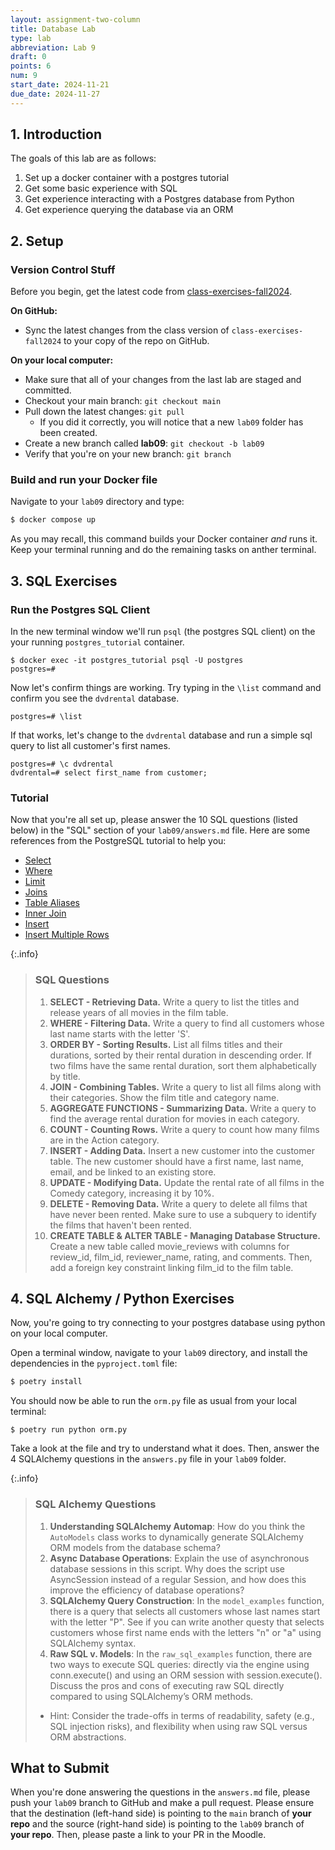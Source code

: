 ```yaml
---
layout: assignment-two-column
title: Database Lab
type: lab
abbreviation: Lab 9
draft: 0
points: 6
num: 9
start_date: 2024-11-21
due_date: 2024-11-27
---
```


<style>

    blockquote.info {
        padding: 20px;
    }
    blockquote.info h3, blockquote.info li {
        margin-bottom: 20px;
    }
    td ul {
        margin-top: 10px !important;
    }
    table th:first-child, 
    table td:first-child {
        width: auto;
        max-width: 200px;
        /* min-width:200px; */
    }

    table th:last-child, 
    table td:last-child {
        width: auto;
        min-width:130px !important;
    }

    table th:nth-child(3), 
    table td:nth-child(3) {
        width: auto;
        min-width:200px !important;
    }

    table code {
        font-weight: 600;
        font-size: 1.1em;
    }

</style>

## 1. Introduction

The goals of this lab are as follows:

1. Set up a docker container with a postgres tutorial
1. Get some basic experience with SQL
1. Get experience interacting with a Postgres database from Python
1. Get experience querying the database via an ORM

## 2. Setup

### Version Control Stuff
Before you begin, get the latest code from <a href="https://github.com/csci338/class-exercises-fall2024" target="_blank">class-exercises-fall2024</a>. 

**On GitHub:**
* Sync the latest changes from the class version of `class-exercises-fall2024` to your copy of the repo on GitHub.

**On your local computer:**
* Make sure that all of your changes from the last lab are staged and committed.
* Checkout your main branch: `git checkout main`
* Pull down the latest changes: `git pull`
    * If you did it correctly, you will notice that a new `lab09` folder has been created.
* Create a new branch called **lab09**: `git checkout -b lab09`
* Verify that you're on your new branch: `git branch`


### Build and run your Docker file
Navigate to your `lab09` directory and type:

```bash
$ docker compose up
```

As you may recall, this command builds your Docker container *and* runs it. Keep your terminal running and do the remaining tasks on anther terminal.


## 3. SQL Exercises

### Run the Postgres SQL Client

In the new terminal window we'll run `psql` (the postgres SQL
client) on the your running `postgres_tutorial` container.

```
$ docker exec -it postgres_tutorial psql -U postgres
postgres=#
```

Now let's confirm things are working. Try typing in the `\list`
command and confirm you see the `dvdrental` database.

```
postgres=# \list
```

If that works, let's change to the `dvdrental` database and run a
simple sql query to list all customer's first names.

```
postgres=# \c dvdrental
dvdrental=# select first_name from customer;
```

### Tutorial

Now that you're all set up, please answer the 10 SQL questions (listed below) in the "SQL" section of your `lab09/answers.md` file. Here are some references from the PostgreSQL tutorial to help you:

- [Select](https://www.postgresqltutorial.com/postgresql-tutorial/postgresql-select/)
- [Where](https://www.postgresqltutorial.com/postgresql-tutorial/postgresql-where/)
- [Limit](https://www.postgresqltutorial.com/postgresql-tutorial/postgresql-limit/)
- [Joins](https://www.postgresqltutorial.com/postgresql-tutorial/postgresql-joins/)
- [Table Aliases](https://www.postgresqltutorial.com/postgresql-tutorial/postgresql-alias/)
- [Inner Join](https://www.postgresqltutorial.com/postgresql-tutorial/postgresql-inner-join/)
- [Insert](https://www.postgresqltutorial.com/postgresql-tutorial/postgresql-insert/)
- [Insert Multiple Rows](https://www.postgresqltutorial.com/postgresql-tutorial/postgresql-insert-multiple-rows/)

{:.info}
> ### SQL Questions
> 1. **SELECT - Retrieving Data.** Write a query to list the titles and release years of all movies in the film table.
> 2. **WHERE - Filtering Data.** Write a query to find all customers whose last name starts with the letter 'S'.
> 3. **ORDER BY - Sorting Results.** List all films titles and their durations, sorted by their rental duration in descending order. If two films have the same rental duration, sort them alphabetically by title.
> 4. **JOIN - Combining Tables.** Write a query to list all films along with their categories. Show the film title and category name.
> 5. **AGGREGATE FUNCTIONS - Summarizing Data.** Write a query to find the average rental duration for movies in each category.
> 6. **COUNT - Counting Rows.** Write a query to count how many films are in the Action category.
> 7. **INSERT - Adding Data.** Insert a new customer into the customer table. The new customer should have a first name, last name, email, and be linked to an existing store.
> 8. **UPDATE - Modifying Data.** Update the rental rate of all films in the Comedy category, increasing it by 10%.
> 9. **DELETE - Removing Data.** Write a query to delete all films that have never been rented. Make sure to use a subquery to identify the films that haven't been rented.
> 10. **CREATE TABLE & ALTER TABLE - Managing Database Structure.** Create a new table called movie_reviews with columns for review_id, film_id, reviewer_name, rating, and comments. Then, add a foreign key constraint linking film_id to the film table.


## 4. SQL Alchemy / Python Exercises
Now, you're going to try connecting to your postgres database using python on your local computer.

Open a terminal window, navigate to your `lab09` directory, and install the dependencies in the `pyproject.toml` file:

```bash 
$ poetry install
```

You should now be able to run the `orm.py` file as usual from your local terminal:

```
$ poetry run python orm.py
```

Take a look at the file and try to understand what it does. Then, answer the 4 SQLAlchemy questions in the `answers.py` file in your `lab09` folder.

{:.info}
> ### SQL Alchemy Questions
> 1. **Understanding SQLAlchemy Automap**: How do you think the `AutoModels` class works to dynamically generate SQLAlchemy ORM models from the database schema?
> 2. **Async Database Operations**: Explain the use of asynchronous database sessions in this script. Why does the script use AsyncSession instead of a regular Session, and how does this improve the efficiency of database operations?
> 3. **SQLAlchemy Query Construction**: In the `model_examples` function, there is a query that selects all customers whose last names start with the letter "P". See if you can write another questy that selects customers whose first name ends with the letters "n" or "a" using SQLAlchemy syntax.
> 4. **Raw SQL v. Models**: In the `raw_sql_examples` function, there are two ways to execute SQL queries: directly via the engine using conn.execute() and using an ORM session with session.execute(). Discuss the pros and cons of executing raw SQL directly compared to using SQLAlchemy’s ORM methods.
>   * Hint: Consider the trade-offs in terms of readability, safety (e.g., SQL injection risks), and flexibility when using raw SQL versus ORM abstractions.

## What to Submit
When you're done answering the questions in the `answers.md` file, please push your `lab09` branch to GitHub and make a pull request. Please ensure that the destination (left-hand side) is pointing to the `main` branch of **your repo** and the source (right-hand side) is pointing to the `lab09` branch of **your repo**. Then, please paste a link to your PR in the Moodle.

